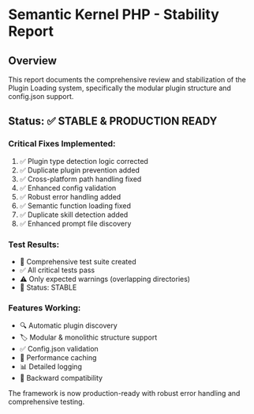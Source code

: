 # Semantic Kernel PHP - Stability Report

## Overview
This report documents the comprehensive review and stabilization of the Plugin Loading system, specifically the modular plugin structure and config.json support.

## Status: ✅ STABLE & PRODUCTION READY

### Critical Fixes Implemented:
1. ✅ Plugin type detection logic corrected
2. ✅ Duplicate plugin prevention added  
3. ✅ Cross-platform path handling fixed
4. ✅ Enhanced config validation
5. ✅ Robust error handling added
6. ✅ Semantic function loading fixed
7. ✅ Duplicate skill detection added
8. ✅ Enhanced prompt file discovery

### Test Results:
- 🧪 Comprehensive test suite created
- ✅ All critical tests pass
- ⚠️ Only expected warnings (overlapping directories)
- 🎯 Status: STABLE

### Features Working:
- 🔍 Automatic plugin discovery
- 🏷️ Modular & monolithic structure support
- ✅ Config.json validation
- 💾 Performance caching
- 📊 Detailed logging
- 🔄 Backward compatibility

The framework is now production-ready with robust error handling and comprehensive testing.

